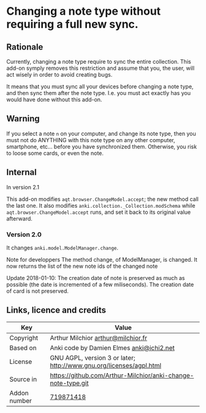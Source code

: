 # Changing a note type without requiring a full new sync.
## Rationale
Currently, changing a note type require to sync the entire
collection. This add-on symply removes this restriction and assume
that you, the user, will act wisely in order to avoid creating bugs.

It means that you must sync all your devices before changing a note
type, and then sync them after the note type. I.e. you must act
exactly has you would have done without this add-on.

## Warning
If you select a note `n` on your computer, and change its note type,
then you must not do ANYTHING with this note type on any other
computer, smartphone, etc... before you have synchronized
them. Otherwise, you risk to loose some cards, or even the note.

## Internal
In version 2.1

This add-on modifies `aqt.browser.ChangeModel.accept`; the new method
call the last one. It also modifies
`anki.collection._Collection.modSchema` while
`aqt.browser.ChangeModel.accept` runs, and set it back to its original
value afterward.

### Version 2.0
It changes `anki.model.ModelManager.change`.

Note for developpers
The method change, of ModelManager, is changed. It now returns the list of the new note ids of the changed note

Update 2018-01-10: The creation date of note is preserved as much as possible (the date is incremented of a few miliseconds). The creation date of card is not preserved.


## Links, licence and credits

Key         |Value
------------|-------------------------------------------------------------------
Copyright   | Arthur Milchior <arthur@milchior.fr>
Based on    | Anki code by Damien Elmes <anki@ichi2.net>
License     | GNU AGPL, version 3 or later; http://www.gnu.org/licenses/agpl.html
Source in   | https://github.com/Arthur-Milchior/anki-change-note-type.git
Addon number| [719871418](https://ankiweb.net/shared/info/719871418)
